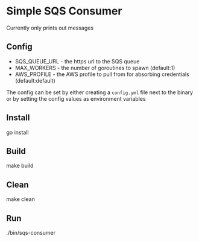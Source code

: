# Simple SQS Consumer

Currently only prints out messages

## Config

* SQS_QUEUE_URL - the https url to the SQS queue
* MAX_WORKERS - the number of goroutines to spawn (default:1)
* AWS_PROFILE - the AWS profile to pull from for absorbing credentials (default:default)

The config can be set by either creating a `config.yml` file next to the binary or by setting the config values as environment variables

## Install
go install

## Build
make build

## Clean
make clean

## Run
./bin/sqs-consumer
